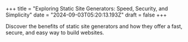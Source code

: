 +++
title = "Exploring Static Site Generators: Speed, Security, and Simplicity"
date = "2024-09-03T05:20:13.193Z"
draft = false
+++

  Discover the benefits of static site generators and how they offer a fast, secure, and easy way to build websites.
        